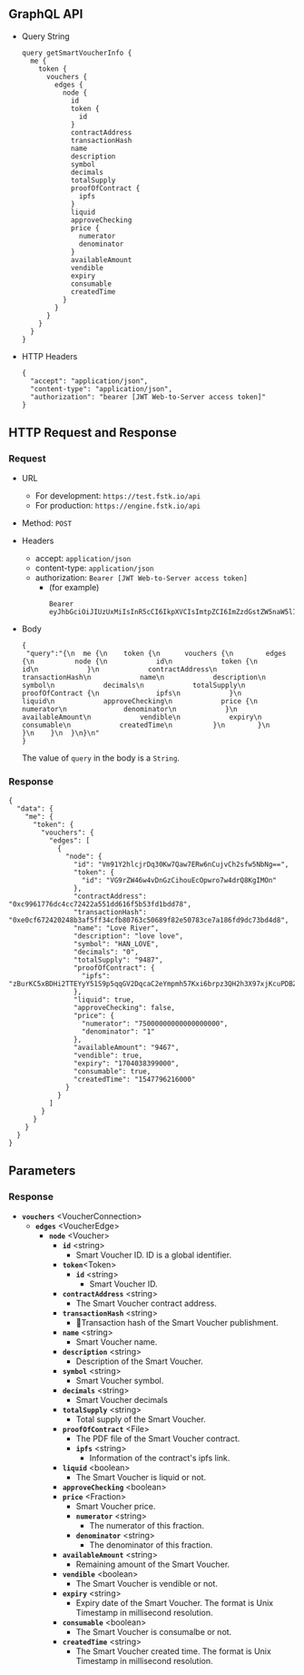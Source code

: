 
# 

## GraphQL API

- Query String
  ```
  query getSmartVoucherInfo {
    me {
      token {
        vouchers {
          edges {
            node {
              id
              token {
                id
              }
              contractAddress
              transactionHash
              name
              description
              symbol
              decimals
              totalSupply
              proofOfContract {
                ipfs
              }
              liquid
              approveChecking
              price {
                numerator
                denominator
              }
              availableAmount
              vendible
              expiry
              consumable
              createdTime
            }
          }
        }
      }
    }
  }
  ```
- HTTP Headers 
  ```
  {
    "accept": "application/json",
    "content-type": "application/json",
    "authorization": "bearer [JWT Web-to-Server access token]"
  }
  ```

## HTTP Request and Response
### Request

- URL
  - For development: `https://test.fstk.io/api`
  - For production: `https://engine.fstk.io/api`

- Method: `POST`

- Headers
  - accept: `application/json`
  - content-type: `application/json` 
  - authorization: `Bearer [JWT Web-to-Server access token]`
    - (for example)
      ```
      Bearer eyJhbGciOiJIUzUxMiIsInR5cCI6IkpXVCIsImtpZCI6ImZzdGstZW5naW5lIn0.eyJ1aWQiOiLDr1xiw73Ch8KDSFx1MDAxMcOowo5awrvCqsOAXHUwMDAywrwmIiwiaWF0IjoxNTM4NzA5MDM2LCJleHAiOjE1Mzg3OTU0MzYsImF1ZCI6InVybjpmc3RrOmVuZ2luZSIsImlzcyI6InVybjpmc3RrOmVuZ2luZSIsInN1YiI6InVybjpmc3RrOmVuZ2luZTphY2Nlc3NfdG9rZW4ifQ.msJZ61FHIkKtjUpDs4sx1Kk1rb9vdhus3ntUDj6rHNmsygiHTgOEMQFJMtVqtWqkNgrtRgGpngq8Rf47xTT53g
      ```

- Body
  ``` 
  {  
   "query":"{\n  me {\n    token {\n      vouchers {\n        edges {\n          node {\n            id\n            token {\n              id\n            }\n            contractAddress\n            transactionHash\n            name\n            description\n            symbol\n            decimals\n            totalSupply\n            proofOfContract {\n              ipfs\n            }\n            liquid\n            approveChecking\n            price {\n              numerator\n              denominator\n            }\n            availableAmount\n            vendible\n            expiry\n            consumable\n            createdTime\n          }\n        }\n      }\n    }\n  }\n}\n"
  }
  ```
  The value of `query` in the body is a `String`. 


### Response
```
{
  "data": {
    "me": {
      "token": {
        "vouchers": {
          "edges": [
            {
              "node": {
                "id": "Vm91Y2hlcjrDq30Kw7Qaw7ERw6nCujvCh2sfw5NbNg==",
                "token": {
                  "id": "VG9rZW46w4vDnGzCihouEcOpwro7w4drQ8KgIMOn"
                },
                "contractAddress": "0xc9961776dc4cc72422a551dd616f5b53fd1bdd78",
                "transactionHash": "0xe0cf672420248b3af5ff34cfb80763c50689f82e50783ce7a186fd9dc73bd4d8",
                "name": "Love River",
                "description": "love love",
                "symbol": "HAN_LOVE",
                "decimals": "0",
                "totalSupply": "9487",
                "proofOfContract": {
                  "ipfs": "zBurKC5xBDHi2TTEYyY51S9p5qqGV2DqcaC2eYmpmh57Kxi6brpz3QH2h3X97xjKcuPDBZasPBsAHjpjzGuBbNzWhNRCL/proofOfContract/default"
                },
                "liquid": true,
                "approveChecking": false,
                "price": {
                  "numerator": "75000000000000000000",
                  "denominator": "1"
                },
                "availableAmount": "9467",
                "vendible": true,
                "expiry": "1704038399000",
                "consumable": true,
                "createdTime": "1547796216000"
              }
            }
          ]
        }
      }
    }
  }
}
```

## Parameters
### Response
  - **`vouchers`** \<VoucherConnection>
    - **`edges`** \<VoucherEdge>
      - **`node`** \<Voucher>
        - **`id`** \<string>
          - Smart Voucher ID. ID is a global identifier.
        - **`token`**\<Token>
          - **`id`** \<string>
            - Smart Voucher ID.
        - **`contractAddress`** \<string>
          - The Smart Voucher contract address.
        - **`transactionHash`** \<string>
          - Transaction hash of the Smart Voucher publishment.
        - **`name`** \<string>
          - Smart Voucher name.
        - **`description`** \<string>
          - Description of the Smart Voucher.
        - **`symbol`** \<string>
          - Smart Voucher symbol.
        - **`decimals`** \<string>
          - Smart Voucher decimals
        - **`totalSupply`** \<string>
          - Total supply of the Smart Voucher.
        - **`proofOfContract`** \<File>
          - The PDF file of the Smart Voucher contract.
          - **`ipfs`** \<string>
            - Information of the contract's ipfs link.
        - **`liquid`** \<boolean>
          - The Smart Voucher is liquid or not.
        - **`approveChecking`** \<boolean>
        - **`price`** \<Fraction>
          - Smart Voucher price.
          - **`numerator`** \<string>
            - The numerator of this fraction.
          - **`denominator`** \<string>
            - The denominator of this fraction.
        - **`availableAmount`** \<string>
          - Remaining amount of the Smart Voucher.
        - **`vendible`** \<boolean>
          - The Smart Voucher is vendible or not.
        - **`expiry`** \<string>
          - Expiry date of the Smart Voucher. The format is Unix Timestamp in millisecond resolution.
        - **`consumable`** \<boolean>
          - The Smart Voucher is consumalbe or not.
        - **`createdTime`** \<string>
          - The Smart Voucher created time. The format is Unix Timestamp in millisecond resolution.
